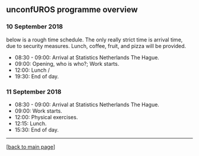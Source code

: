 ## unconfUROS programme overview

### 10 September 2018

below is a rough time schedule. The only really strict time is arrival time, 
due to security measures. Lunch, coffee, fruit, and pizza will be provided.

- 08:30 - 09:00: Arrival at Statistics Netherlands The Hague.
- 09:00: Opening, who is who?; Work starts.
- 12:00: Lunch /
- 19:30: End of day.


### 11 September 2018

- 08:30 - 09:00: Arrival at Statistics Netherlands The Hague.
- 09:00: Work starts.
- 12:00: Physical exercises.
- 12:15: Lunch.
- 15:30: End of day.

----
[[back to main page](../README.md)]
